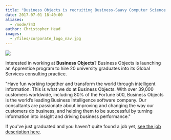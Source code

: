```yaml
---
title: "Business Objects is recruiting Business-Saavy Computer Science graduates!"
date: 2017-07-01 18:40:00
aliases:
  - /node/743
author: Christopher Head
images:
  - /files/corporate_logo_nav.jpg
---
```


![](/files/corporate_logo_nav.jpg)

Interested in working at **Business Objects**? Business Objects is launching an Apprentice program to hire 20 university graduates into its Global Services consulting practice.

"Have fun working together and transform the world through intelligent information. This is what we do at Business Objects. With over 39,000 customers worldwide, including 80% of the Fortune 500, Business Objects is the world’s leading Business Intelligence software company. Our consultants are passionate about improving and changing the way our customers do business, and helping them to be successful by turning information into insight and driving business performance."

If you've just graduated and you haven't quite found a job yet, [see the job description here](/files/bobj-job-posting.pdf).
